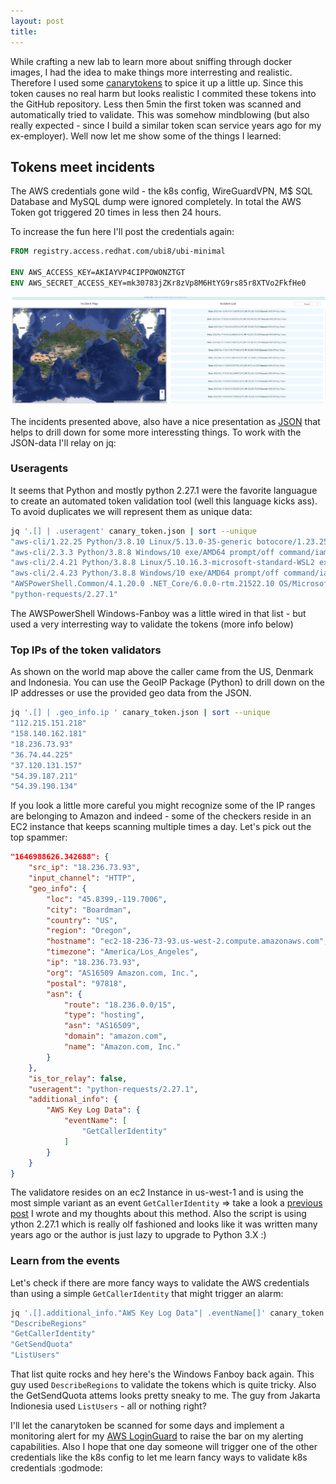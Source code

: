 ```yaml
---
layout: post
title: 
---
```


While crafting a new lab to learn more about sniffing through docker images, I had the idea to make things more interresting and realistic. Therefore I used some [canarytokens](https://canarytokens.org/generate) to spice it up a little up. Since this token causes no real harm but looks realistic I commited these tokens into the GitHub repository. Less then 5min the first token was scanned and automatically tried to validate. This was somehow mindblowing (but also really expected - since I build a similar token scan service years ago for my ex-employer). Well now let me show some of the things I learned:

## Tokens meet incidents
The AWS credentials gone wild - the k8s config, WireGuardVPN, M$ SQL Database and MySQL dump were ignored completely. In total the AWS Token got triggered 20 times in less then 24 hours. 

To increase the fun here I'll post the credentials again:

```dockerfile
FROM registry.access.redhat.com/ubi8/ubi-minimal

ENV AWS_ACCESS_KEY=AKIAYVP4CIPPOWONZTGT
ENV AWS_SECRET_ACCESS_KEY=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
```

<p align="center">
<img width="600" src="/images/cynary_token_list.png">
</p>

The incidents presented above, also have a nice presentation as [JSON](/assets/posts/canary_token.json) that helps to drill down for some more interessting things. To work with the JSON-data I'll relay on jq:

### Useragents
It seems that Python and mostly python 2.27.1 were the favorite languague to create an automated token validation tool (well this language kicks ass). To avoid duplicates we will represent them as unique data:

```bash
jq '.[] | .useragent' canary_token.json | sort --unique
"aws-cli/1.22.25 Python/3.8.10 Linux/5.13.0-35-generic botocore/1.23.25"
"aws-cli/2.3.3 Python/3.8.8 Windows/10 exe/AMD64 prompt/off command/iam.list-users"
"aws-cli/2.4.21 Python/3.8.8 Linux/5.10.16.3-microsoft-standard-WSL2 exe/x86_64.ubuntu.20 prompt/off command/iam.list-users"
"aws-cli/2.4.23 Python/3.8.8 Windows/10 exe/AMD64 prompt/off command/iam.list-users"
"AWSPowerShell.Common/4.1.20.0 .NET_Core/6.0.0-rtm.21522.10 OS/Microsoft_Windows_10.0.17763 PowerShellCore/7.-1 ClientAsync"
"python-requests/2.27.1"
```

The AWSPowerShell Windows-Fanboy was a little wired in that list - but used a very interresting way to validate the tokens (more info below)

### Top IPs of the token validators
As shown on the world map above the caller came from the US, Denmark and Indonesia. You can use the GeoIP Package (Python) to drill down on the IP addresses or use the provided geo data from the JSON.

```bash
jq '.[] | .geo_info.ip ' canary_token.json | sort --unique
"112.215.151.218"
"158.140.162.181"
"18.236.73.93"
"36.74.44.225"
"37.120.131.157"
"54.39.187.211"
"54.39.190.134"
```

If you look a little more careful you might recognize some of the IP ranges are belonging to Amazon and indeed - some of the checkers reside in an EC2 instance that keeps scanning multiple times a day. Let's pick out the top spammer:

```json
"1646988626.342688": {
    "src_ip": "18.236.73.93",
    "input_channel": "HTTP",
    "geo_info": {
        "loc": "45.8399,-119.7006",
        "city": "Boardman",
        "country": "US",
        "region": "Oregon",
        "hostname": "ec2-18-236-73-93.us-west-2.compute.amazonaws.com",
        "timezone": "America/Los_Angeles",
        "ip": "18.236.73.93",
        "org": "AS16509 Amazon.com, Inc.",
        "postal": "97818",
        "asn": {
            "route": "18.236.0.0/15",
            "type": "hosting",
            "asn": "AS16509",
            "domain": "amazon.com",
            "name": "Amazon.com, Inc."
        }
    },
    "is_tor_relay": false,
    "useragent": "python-requests/2.27.1",
    "additional_info": {
        "AWS Key Log Data": {
            "eventName": [
                "GetCallerIdentity"
            ]
        }
    }
}
```
The validatore resides on an ec2 Instance in us-west-1 and is using the most simple variant as an event `GetCallerIdentity` => take a look a [previous post](https://benjitrapp.github.io/AWS-AccountId-enumeration/) I wrote and my thoughts about this method. Also the script is using ython 2.27.1 which is really olf fashioned and looks like it was written many years ago or the author is just lazy to upgrade to Python 3.X :)

### Learn from the events
Let's check if there are more fancy ways to validate the AWS credentials than using a simple `GetCallerIdentity` that might trigger an alarm:

```bash
jq '.[].additional_info."AWS Key Log Data"| .eventName[]' canary_token.json | sort --unique
"DescribeRegions"
"GetCallerIdentity"
"GetSendQuota"
"ListUsers"
```
That list quite rocks and hey here's the Windows Fanboy back again. This guy used `DescribeRegions` to validate the tokens which is quite tricky. Also the GetSendQuota attems looks pretty sneaky to me. The guy from Jakarta Indionesia used `ListUsers` - all or nothing right? 

I'll let the canarytoken be scanned for some days and implement a monitoring alert for my [AWS LoginGuard](https://benjitrapp.github.io/AWS-LoginGuard/) to raise the bar on my alerting capabilities. Also I hope that one day someone will trigger one of the other credentials like the k8s config to let me learn fancy ways to validate k8s credentials :godmode:






